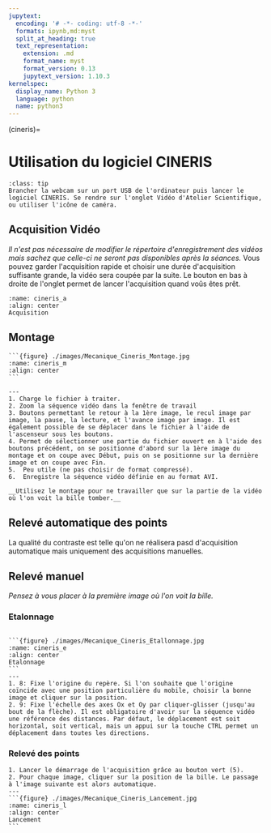 ```yaml
---
jupytext:
  encoding: '# -*- coding: utf-8 -*-'
  formats: ipynb,md:myst
  split_at_heading: true
  text_representation:
    extension: .md
    format_name: myst
    format_version: 0.13
    jupytext_version: 1.10.3
kernelspec:
  display_name: Python 3
  language: python
  name: python3
---
```


(cineris)=
# Utilisation du logiciel CINERIS

````{admonition} Manipulation préliminaire
:class: tip
Brancher la webcam sur un port USB de l'ordinateur puis lancer le logiciel CINERIS. Se rendre sur l'onglet Vidéo d'Atelier Scientifique, ou utiliser l'icône de caméra.
````

## Acquisition Vidéo

_Il n'est pas nécessaire de modifier le répertoire d'enregistrement des vidéos mais sachez que celle-ci ne seront pas disponibles après la séances._ Vous pouvez garder l'acquisition rapide et choisir une durée d'acquisition suffisante grande, la vidéo sera coupée par la suite. Le bouton en bas à droite de l'onglet permet de lancer l'acquisition quand voûs êtes prêt.

```{figure} ./images/Mecanique_Cineris_Acquisition.jpg
:name: cineris_a
:align: center
Acquisition
```

## Montage
````{panels}
```{figure} ./images/Mecanique_Cineris_Montage.jpg
:name: cineris_m
:align: center
```

---
1. Charge le fichier à traiter.
2. Zoom la séquence vidéo dans la fenêtre de travail
3. Boutons permettant le retour à la 1ère image, le recul image par image, la pause, la lecture, et l'avance image par image. Il est également possible de se déplacer dans le fichier à l'aide de l'ascenseur sous les boutons.
4. Permet de sélectionner une partie du fichier ouvert en à l'aide des boutons précédent, on se positionne d'abord sur la 1ère image du montage et on coupe avec Début, puis on se positionne sur la dernière image et on coupe avec Fin.
5.  Peu utile (ne pas choisir de format compressé).
6.  Enregistre la séquence vidéo définie en au format AVI. 

__Utilisez le montage pour ne travailler que sur la partie de la vidéo où l'on voit la bille tomber.__
````

## Relevé automatique des points
La qualité du contraste est telle qu'on ne réalisera pasd d'acquisition automatique mais uniquement des acquisitions manuelles.

## Relevé manuel
_Pensez à vous placer à la première image où l'on voit la bille._

### Etalonnage
````{panels} 

```{figure} ./images/Mecanique_Cineris_Etallonnage.jpg
:name: cineris_e
:align: center
Etalonnage
```
---
1. 8: Fixe l'origine du repère. Si l'on souhaite que l'origine coïncide avec une position particulière du mobile, choisir la bonne image et cliquer sur la position.
2. 9: Fixe l'échelle des axes Ox et Oy par cliquer-glisser (jusqu'au bout de la flèche). Il est obligatoire d'avoir sur la séquence vidéo une référence des distances. Par défaut, le déplacement est soit horizontal, soit vertical, mais un appui sur la touche CTRL permet un déplacement dans toutes les directions.

````

### Relevé des points
````{panels}
1. Lancer le démarrage de l'acquisition grâce au bouton vert (5).
2. Pour chaque image, cliquer sur la position de la bille. Le passage à l'image suivante est alors automatique.
---
```{figure} ./images/Mecanique_Cineris_Lancement.jpg
:name: cineris_l
:align: center
Lancement
```
````
